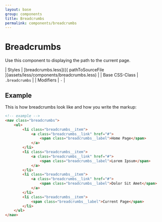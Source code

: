 ```yaml
---
layout: base
group: components
title: Breadcrumbs
permalink: components/breadcrumbs
---
```


# Breadcrumbs

<p class="intro">Use this component to displaying the path to the current page.</p>

| Styles         | [breadcrumbs.less]({{ pathToSourceFile }}assets/less/components/breadcrumbs.less) |
| Base CSS-Class | `.breadcrumbs`                                                                  |
| Modifiers      | `-`                                                                             |

## Example

This is how breadcrumbs look like and how you write the markup:

```html
<!-- example -->
<nav class="breadcrumbs">
    <ul>
        <li class="breadcrumbs__item">
            <a class="breadcrumbs__link" href="#">
                <span class="breadcrumbs__label">Home Page</span>
            </a>
        </li>
        <li class="breadcrumbs__item">
            <a class="breadcrumbs__link" href="#">
                <span class="breadcrumbs__label">Lorem Ipsum</span>
            </a>
        </li>
        <li class="breadcrumbs__item">
            <a class="breadcrumbs__link" href="#">
                <span class="breadcrumbs__label">Dolor Sit Amet</span>
            </a>
        </li>
        <li class="breadcrumbs__item">
            <span class="breadcrumbs__label">Current Page</span>
        </li>
    </ul>
</nav>
```